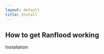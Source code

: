 ```yaml
---
layout: default
title: Install
---
```


<div class="container">

<div class="section-title">
  <h2>How to get Ranflood working</h2>
  <p>Installation</p>
</div>

<div class="row content" markdown="1">

</div>
